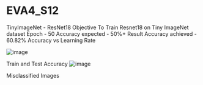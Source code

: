 # EVA4_S12

TinyImageNet - ResNet18
Objective
To Train Resnet18 on Tiny ImageNet dataset
Epoch - 50
Accuracy expected - 50%+
Result
Accuracy achieved - 60.82%
Accuracy vs Learning Rate

![image](https://user-images.githubusercontent.com/36323558/85954363-853eb880-b994-11ea-8393-ad481e6a2789.png)

Train and Test Accuracy
![image](https://user-images.githubusercontent.com/36323558/85954395-adc6b280-b994-11ea-968f-674017fe9ce8.png)

Misclassified Images

